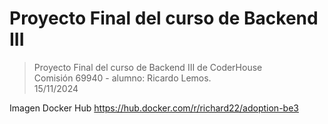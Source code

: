 # Proyecto Final del curso de Backend III

> Proyecto Final del curso de Backend III de CoderHouse<br>
Comisión 69940 - alumno: Ricardo Lemos.<br>
15/11/2024<br>

Imagen Docker Hub
https://hub.docker.com/r/richard22/adoption-be3
